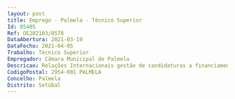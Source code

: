 ```yaml
--- 
layout: post
title: Emprego - Palmela - Técnico Superior
Id: 85405
Ref: OE202103/0578
DataAbertura: 2021-03-19
DataFecho: 2021-04-05
Trabalho: Técnico Superior
Empregador: Câmara Municipal de Palmela
Descricao: Relações Internacionais gestão de candidaturas a financiamentos externos e projetos financiados
CodigoPostal: 2954-001 PALMELA
Concelho: Palmela
Distrito: Setúbal
--- 
```

